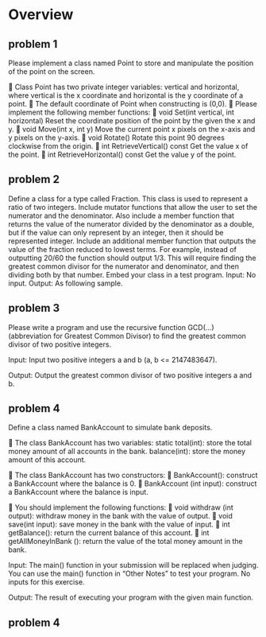 # Overview
## problem 1
Please implement a class named Point to store and manipulate the position of the point on the screen.

	Class Point has two private integer variables: vertical and horizontal, where vertical is the x coordinate and horizontal is the y coordinate of a point.
	The default coordinate of Point when constructing is (0,0).
	Please implement the following member functions:
	void Set(int vertical, int horizontal)
Reset the coordinate position of the point by the given the x and y.
	void Move(int x, int y)
Move the current point x pixels on the x-axis and y pixels on the y-axis.
	void Rotate()
Rotate this point 90 degrees clockwise from the origin.
	int RetrieveVertical() const 
Get the value x of the point.
	int RetrieveHorizontal() const
Get the value y of the point.

## problem 2
Define a class for a type called Fraction. This class is used to represent a ratio of two integers. Include mutator functions that allow the user to set the numerator and the denominator. Also include a member function that returns the value of the numerator divided by the denominator as a double, but if the value can only represent by an integer, then it should be represented integer. Include an additional member function that outputs the value of the fraction reduced to lowest terms. For example, instead of outputting 20/60 the function should output 1/3. This will require finding the greatest common divisor for the numerator and denominator, and then dividing both by that number. Embed your class in a test program.
Input:
No input.
Output:
As following sample.

## problem 3
Please write a program and use the recursive function GCD(...) (abbreviation for Greatest Common Divisor) to find the greatest common divisor of two positive integers.

Input:
Input two positive integers a and b (a, b <= 2147483647).

Output:
Output the greatest common divisor of two positive integers a and b.

## problem 4
Define a class named BankAccount to simulate bank deposits.

	The class BankAccount has two variables: 
static total(int): store the total money amount of all accounts in the bank.
balance(int): store the money amount of this account.

	The class BankAccount has two constructors:
	BankAccount(): construct a BankAccount where the balance is 0. 
	BankAccount (int input): construct a BankAccount where the balance is input. 

	You should implement the following functions:
	void withdraw (int output): withdraw money in the bank with the value of output.
	void save(int input): save money in the bank with the value of input.
	int getBalance(): return the current balance of this account.
	int getAllMoneyInBank (): return the value of the total money amount in the bank.

Input:
The main() function in your submission will be replaced when judging.
You can use the main() function in “Other Notes” to test your program.
No inputs for this exercise.

Output:
The result of executing your program with the given main function.

## problem 4
